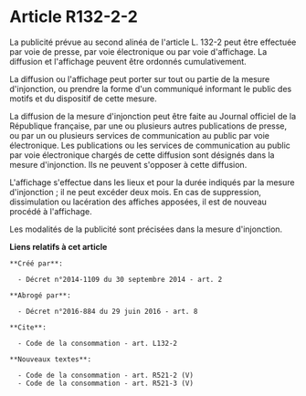 # Article R132-2-2

La publicité prévue au second alinéa de l'article L. 132-2 peut être effectuée par voie de presse, par voie électronique ou
par voie d'affichage. La diffusion et l'affichage peuvent être ordonnés cumulativement. 

La diffusion ou l'affichage peut porter sur tout ou partie de la mesure d'injonction, ou prendre la forme d'un communiqué
informant le public des motifs et du dispositif de cette mesure. 

La diffusion de la mesure d'injonction peut être faite au Journal officiel de la République française, par une ou plusieurs
autres publications de presse, ou par un ou plusieurs services de communication au public par voie électronique. Les
publications ou les services de communication au public par voie électronique chargés de cette diffusion sont désignés dans
la mesure d'injonction. Ils ne peuvent s'opposer à cette diffusion. 

L'affichage s'effectue dans les lieux et pour la durée indiqués par la mesure d'injonction ; il ne peut excéder deux mois. En
cas de suppression, dissimulation ou lacération des affiches apposées, il est de nouveau procédé à l'affichage. 

Les modalités de la publicité sont précisées dans la mesure d'injonction.

**Liens relatifs à cet article**

	**Créé par**:

	  - Décret n°2014-1109 du 30 septembre 2014 - art. 2

	**Abrogé par**:

	  - Décret n°2016-884 du 29 juin 2016 - art. 8

	**Cite**:

	  - Code de la consommation - art. L132-2

	**Nouveaux textes**:

	  - Code de la consommation - art. R521-2 (V)
	  - Code de la consommation - art. R521-3 (V)

